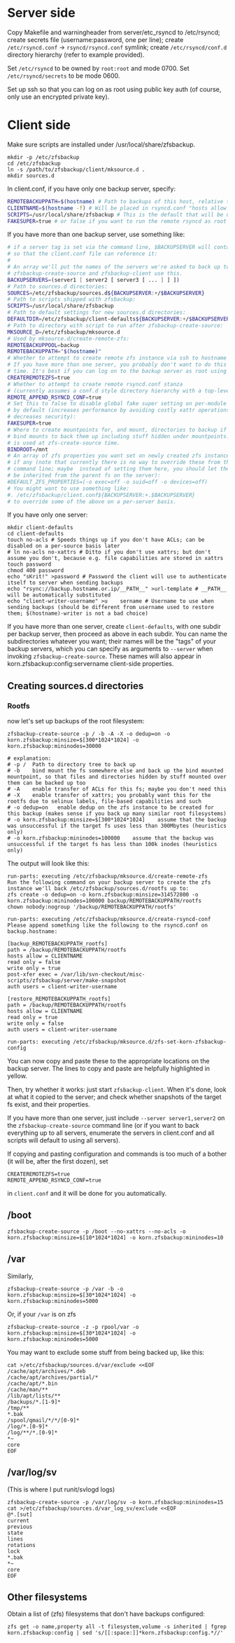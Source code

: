 # Server side

Copy Makefile and warningheader from server/etc_rsyncd to /etc/rsyncd;
create secrets file (username:password, one per line); create
`/etc/rsyncd.conf` -> `rsyncd/rsyncd.conf` symlink; create `/etc/rsyncd/conf.d`
directory hierarchy (refer to example provided).

Set `/etc/rsyncd` to be owned by `root:root` and mode 0700.
Set `/etc/rsyncd/secrets` to be mode 0600.

Set up ssh so that you can log on as root using public key auth (of course,
only use an encrypted private key).

# Client side

Make sure scripts are installed under /usr/local/share/zfsbackup.

```
mkdir -p /etc/zfsbackup
cd /etc/zfsbackup
ln -s /path/to/zfsbackup/client/mksource.d .
mkdir sources.d
```

In client.conf, if you have only one backup server, specify:

```zsh
REMOTEBACKUPPATH=$(hostname) # Path to backups of this host, relative to backup pool root; will be used to generate commands to create necessary zfs instances
CLIENTNAME=$(hostname -f) # Will be placed in rsyncd.conf "hosts allow =" line; can be IP or hostname, or even both (separated by spaces)
SCRIPTS=/usr/local/share/zfsbackup # This is the default that will be used if you don't set this variable
FAKESUPER=true # or false if you want to run the remote rsyncd as root and save time on xattr operations
```

If you have more than one backup server, use something like:

```zsh
# if a server tag is set via the command line, $BACKUPSERVER will contain it,
# so that the client.conf file can reference it:
#
# An array we'll put the names of the servers we're asked to back up to in.
# zfsbackup-create-source and zfsbackup-client use this.
BACKUPSERVERS=(server1 [ server2 [ server3 [ ... ] ] ])	
# Path to sources.d directories:
SOURCES=/etc/zfsbackup/sources.d${BACKUPSERVER:+/$BACKUPSERVER}
# Path to scripts shipped with zfsbackup:
SCRIPTS=/usr/local/share/zfsbackup
# Path to default settings for new sources.d directories:
DEFAULTDIR=/etc/zfsbackup/client-defaults${BACKUPSERVER:+/$BACKUPSERVER}
# Path to directory with script to run after zfsbackup-create-source:
MKSOURCE_D=/etc/zfsbackup/mksource.d
# Used by mksource.d/create-remote-zfs:
REMOTEBACKUPPOOL=backup
REMOTEBACKUPPATH="$(hostname)"
# Whether to attempt to create remote zfs instance via ssh to hostname portion of url.
# If you have more than one server, you probably don't want to do this manually every
# time. It's best if you can log on to the backup server as root using pubkey auth.
CREATEREMOTEZFS=true
# Whether to attempt to create remote rsyncd.conf stanza
# (currently assumes a conf.d style directory hierarchy with a top-level Makefile):
REMOTE_APPEND_RSYNCD_CONF=true
# Set this to false to disable global fake super setting on per-module basis
# by default (increases performance by avoiding costly xattr operations;
# decreases security):
FAKESUPER=true
# Where to create mountpoints for, and mount, directories to backup if we're using
# bind mounts to back them up including stuff hidden under mountpoints. This setting
# is used at zfs-create-source time.
BINDROOT=/mnt
# An array of zfs properties you want set on newly created zfs instances,
# if any (note that currently there is no way to override these from the
# command line; maybe  instead of setting them here, you should let them
# be inherited from the parent fs on the server):
#DEFAULT_ZFS_PROPERTIES=(-o exec=off -o suid=off -o devices=off)
# You might want to use something like:
#. /etc/zfsbackup/client.conf${BACKUPSERVER:+.$BACKUPSERVER}
# to override some of the above on a per-server basis.
```

If you have only one server:

```
mkdir client-defaults
cd client-defaults
touch no-acls # Speeds things up if you don't have ACLs; can be disabled on a per-source basis later
# ln no-acls no-xattrs # Ditto if you don't use xattrs; but don't assume you don't, because e.g. file capabilities are stored in xattrs
touch password
chmod 400 password
echo "sKrit!" >password # Password the client will use to authenticate itself to server when sending backups
echo "rsync://backup.hostname.or.ip/__PATH__" >url-template # __PATH__ will be automatically substituted
echo "client-writer-username" >u	sername # Username to use when sending backups (should be different from username used to restore them; $(hostname)-writer is not a bad choice)
```

If you have more than one server, create `client-defaults`, with one subdir per backup server, then proceed as above in each subdir.
You can name the subdirectories whatever you want; their names will be the "tags" of your backup servers, which you can specify as arguments to `--server` when invoking `zfsbackup-create-source`.
These names will also appear in korn.zfsbackup:config:servername client-side properties.

## Creating sources.d directories

### Rootfs

now let's set up backups of the root filesystem:

```
zfsbackup-create-source -p / -b -A -X -o dedup=on -o korn.zfsbackup:minsize=$[300*1024*1024] -o korn.zfsbackup:mininodes=30000

# explanation:
# -p /	Path to directory tree to back up
# -b	bind mount the fs somewhere else and back up the bind mounted mountpoint, so that files and directories hidden by stuff mounted over them can be backed up too
# -A	enable transfer of ACLs for this fs; maybe you don't need this
# -X	enable transfer of xattrs; you probably want this for the rootfs due to selinux labels, file-based capabilities and such
# -o dedup=on	enable dedup on the zfs instance to be created for this backup (makes sense if you back up many similar root filesystems)
# -o korn.zfsbackup:minsize=$[300*1024*1024]	assume that the backup was unsuccessful if the target fs uses less than 300Mbytes (heuristics only)
# -o korn.zfsbackup:mininodes=100000	assume that the backup was unsuccessful if the target fs has less than 100k inodes (heuristics only)
```

The output will look like this:

```
run-parts: executing /etc/zfsbackup/mksource.d/create-remote-zfs
Run the following command on your backup server to create the zfs instance we'll back /etc/zfsbackup/sources.d/rootfs up to:
zfs create -o dedup=on -o korn.zfsbackup:minsize=314572800 -o korn.zfsbackup:mininodes=100000 backup/REMOTEBACKUPPATH/rootfs
chown nobody:nogroup '/backup/REMOTEBACKUPPATH/rootfs' 

run-parts: executing /etc/zfsbackup/mksource.d/create-rsyncd-conf
Please append something like the following to the rsyncd.conf on backup.hostname:

[backup_REMOTEBACKUPPATH_rootfs]
path = /backup/REMOTEBACKUPPATH/rootfs
hosts allow = CLIENTNAME
read only = false
write only = true
post-xfer exec = /var/lib/svn-checkout/misc-scripts/zfsbackup/server/make-snapshot
auth users = client-writer-username

[restore_REMOTEBACKUPPATH_rootfs]
path = /backup/REMOTEBACKUPPATH/rootfs
hosts allow = CLIENTNAME
read only = true
write only = false
auth users = client-writer-username

run-parts: executing /etc/zfsbackup/mksource.d/zfs-set-korn-zfsbackup-config
```

You can now copy and paste these to the appropriate locations on the backup server. The lines to copy and paste are helpfully highlighted in yellow.

Then, try whether it works: just start `zfsbackup-client`. When it's done,
look at what it copied to the server; and check whether snapshots of the
target fs exist, and their properties.

If you have more than one server, just include `--server server1,server2` on
the `zfsbackup-create-source` command line (or if you want to back everything
up to all servers, enumerate the servers in client.conf and all scripts will
default to using all servers).

If copying and pasting configuration and commands is too much of a bother (it
will be, after the first dozen), set

```zfs
CREATEREMOTEZFS=true
REMOTE_APPEND_RSYNCD_CONF=true
```

in `client.conf` and it will be done for you automatically.

## /boot

```
zfsbackup-create-source -p /boot --no-xattrs --no-acls -o korn.zfsbackup:minsize=$[10*1024*1024] -o korn.zfsbackup:mininodes=10
```

## /var

Similarly,

```
zfsbackup-create-source -p /var -b -o korn.zfsbackup:minsize=$[30*1024*1024] -o korn.zfsbackup:mininodes=5000
```

Or, if your `/var` is on zfs

```
zfsbackup-create-source -z -p rpool/var -o korn.zfsbackup:minsize=$[30*1024*1024] -o korn.zfsbackup:mininodes=5000
```

You may want to exclude some stuff from being backed up, like this:

```
cat >/etc/zfsbackup/sources.d/var/exclude <<EOF
/cache/apt/archives/*.deb
/cache/apt/archives/partial/*
/cache/apt/*.bin
/cache/man/**
/lib/apt/lists/**
/backups/*.[1-9]*
/tmp/**
*.bak
/spool/qmail/*/*/[0-9]*
/log/*.[0-9]*
/log/**/*.[0-9]*
*~
core
EOF
```

## /var/log/sv

(This is where I put runit/svlogd logs)

```
zfsbackup-create-source -p /var/log/sv -o korn.zfsbackup:mininodes=15
cat >/etc/zfsbackup/sources.d/var_log_sv/exclude <<EOF
@*.[sut]
current
previous
state
lines
rotations
lock
*.bak
*~
core
EOF
```

## Other filesystems

Obtain a list of (zfs) filesystems that don't have backups configured:

```
zfs get -o name,property all -t filesystem,volume -s inherited | fgrep korn.zfsbackup:config | sed 's/[[:space:]]*korn.zfsbackup:config.*//'
```
